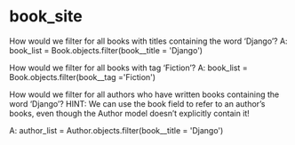 # book_site
How would we filter for all books with titles containing the word ‘Django’?
A: book_list = Book.objects.filter(book__title = 'Django')


How would we filter for all books with tag ‘Fiction’?
A: book_list = Book.objects.filter(book__tag ='Fiction')


How would we filter for all authors who have written books containing the word ‘Django’? HINT: We can use the book field to refer to an author’s books, even though the Author model doesn’t explicitly contain it!

A: author_list = Author.objects.filter(book__title = 'Django')